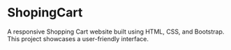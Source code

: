 # ShopingCart
A responsive Shopping Cart website built using HTML, CSS, and Bootstrap. This project showcases a user-friendly interface.
